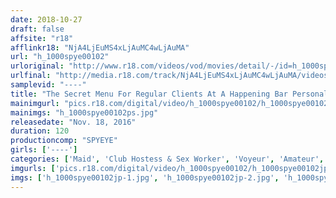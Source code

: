 ```yaml
---
date: 2018-10-27
draft: false
affsite: "r18"
afflinkr18: "NjA4LjEuMS4xLjAuMC4wLjAuMA"
url: "h_1000spye00102"
urloriginal: "http://www.r18.com/videos/vod/movies/detail/-/id=h_1000spye00102"
urlfinal: "http://media.r18.com/track/NjA4LjEuMS4xLjAuMC4wLjAuMA/videos/vod/movies/detail/-/id=h_1000spye00102"
samplevid: "----"
title: "The Secret Menu For Regular Clients At A Happening Bar Personalized Sexual Services In A Separate Room"
mainimgurl: "pics.r18.com/digital/video/h_1000spye00102/h_1000spye00102ps.jpg"
mainimgs: "h_1000spye00102ps.jpg"
releasedate: "Nov. 18, 2016"
duration: 120
productioncomp: "SPYEYE"
girls: ['----']
categories: ['Maid', 'Club Hostess & Sex Worker', 'Voyeur', 'Amateur', 'Compilation']
imgurls: ['pics.r18.com/digital/video/h_1000spye00102/h_1000spye00102jp-1.jpg', 'pics.r18.com/digital/video/h_1000spye00102/h_1000spye00102jp-2.jpg', 'pics.r18.com/digital/video/h_1000spye00102/h_1000spye00102jp-3.jpg', 'pics.r18.com/digital/video/h_1000spye00102/h_1000spye00102jp-4.jpg', 'pics.r18.com/digital/video/h_1000spye00102/h_1000spye00102jp-5.jpg', 'pics.r18.com/digital/video/h_1000spye00102/h_1000spye00102jp-6.jpg', 'pics.r18.com/digital/video/h_1000spye00102/h_1000spye00102jp-7.jpg', 'pics.r18.com/digital/video/h_1000spye00102/h_1000spye00102jp-8.jpg', 'pics.r18.com/digital/video/h_1000spye00102/h_1000spye00102jp-9.jpg', 'pics.r18.com/digital/video/h_1000spye00102/h_1000spye00102jp-10.jpg', 'pics.r18.com/digital/video/h_1000spye00102/h_1000spye00102jp-11.jpg', 'pics.r18.com/digital/video/h_1000spye00102/h_1000spye00102jp-12.jpg', 'pics.r18.com/digital/video/h_1000spye00102/h_1000spye00102jp-13.jpg', 'pics.r18.com/digital/video/h_1000spye00102/h_1000spye00102jp-14.jpg', 'pics.r18.com/digital/video/h_1000spye00102/h_1000spye00102jp-15.jpg', 'pics.r18.com/digital/video/h_1000spye00102/h_1000spye00102jp-16.jpg', 'pics.r18.com/digital/video/h_1000spye00102/h_1000spye00102jp-17.jpg', 'pics.r18.com/digital/video/h_1000spye00102/h_1000spye00102jp-18.jpg', 'pics.r18.com/digital/video/h_1000spye00102/h_1000spye00102jp-19.jpg', 'pics.r18.com/digital/video/h_1000spye00102/h_1000spye00102jp-20.jpg']
imgs: ['h_1000spye00102jp-1.jpg', 'h_1000spye00102jp-2.jpg', 'h_1000spye00102jp-3.jpg', 'h_1000spye00102jp-4.jpg', 'h_1000spye00102jp-5.jpg', 'h_1000spye00102jp-6.jpg', 'h_1000spye00102jp-7.jpg', 'h_1000spye00102jp-8.jpg', 'h_1000spye00102jp-9.jpg', 'h_1000spye00102jp-10.jpg', 'h_1000spye00102jp-11.jpg', 'h_1000spye00102jp-12.jpg', 'h_1000spye00102jp-13.jpg', 'h_1000spye00102jp-14.jpg', 'h_1000spye00102jp-15.jpg', 'h_1000spye00102jp-16.jpg', 'h_1000spye00102jp-17.jpg', 'h_1000spye00102jp-18.jpg', 'h_1000spye00102jp-19.jpg', 'h_1000spye00102jp-20.jpg']
---
```

